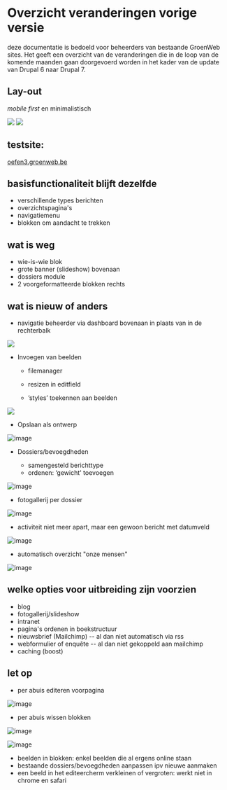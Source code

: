 # Overzicht veranderingen vorige versie

deze documentatie is bedoeld voor beheerders van bestaande GroenWeb sites. Het geeft een overzicht van de veranderingen die in de loop van de komende maanden gaan doorgevoerd worden in het kader van de update van Drupal 6 naar Drupal 7.

## Lay-out

_mobile first_ en minimalistisch

![](../beelden/screenshot_d6_s.png) ![](../beelden/screenshot_d7_s.png)


## testsite:

[oefen3.groenweb.be](http://oefen3.groenweb.be) 


## basisfunctionaliteit blijft dezelfde

* verschillende types berichten
* overzichtspagina's
* navigatiemenu
* blokken om aandacht te trekken

## wat is weg

* wie-is-wie blok
* grote banner (slideshow) bovenaan
* dossiers module
* 2 voorgeformatteerde blokken rechts

## wat is nieuw of anders

-   navigatie beheerder via dashboard bovenaan in plaats van in de rechterbalk 

![](../beelden/screenshot_snelkoppelingen.png)

-   Invoegen van beelden

    -   filemanager

    -   resizen in editfield

    -   ’styles’ toekennen aan beelden 

![](../beelden/Screenshot_imagestyles.png)

-   Opslaan als ontwerp

![image](../beelden/saveasdraft.png)

-   Dossiers/bevoegdheden

    -   samengesteld berichttype 
    -   ordenen: ‘gewicht' toevoegen	

![image](../beelden/bewerkbevoegdheid.png)

 -   fotogallerij per dossier
    
![image](../beelden/beeldengallerij.png)
    
- activiteit niet meer apart, maar een gewoon bericht met datumveld

![image](../beelden/activiteit.png)

- automatisch overzicht "onze mensen"

![image](../beelden/onzemensen.png)

## welke opties voor uitbreiding zijn voorzien

   * blog
   * fotogallerij/slideshow
   * intranet 
   * pagina's ordenen in boekstructuur
   * nieuwsbrief (Mailchimp) -- al dan niet automatisch via rss
   * webformulier of enquête -- al dan niet gekoppeld aan mailchimp
   * caching (boost)

## let op

* per abuis editeren voorpagina

![image](../beelden/letop/editfrontpage.png)

* per abuis wissen blokken

![image](../beelden/letop/beschermdblok.png)

![image](../beelden/letop/blokverwijderen.png)

* beelden in blokken: enkel beelden die al ergens online staan
* bestaande dossiers/bevoegdheden aanpassen ipv nieuwe aanmaken
* een beeld in het editeercherm verkleinen of vergroten: werkt niet in chrome en safari

